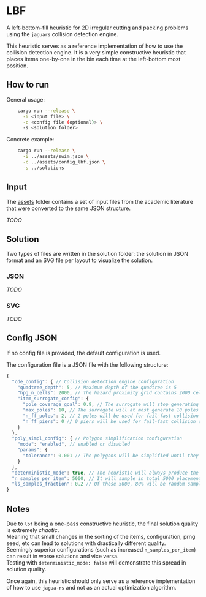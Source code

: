# LBF
A left-bottom-fill heuristic for 2D irregular cutting and packing problems using the `jaguars` collision detection engine.

This heuristic serves as a reference implementation of how to use the collision detection engine.
It is a very simple constructive heuristic that places items one-by-one in the bin each time at the left-bottom most position.

## How to run
General usage:
```bash
    cargo run --release \
      -i <input file> \
      -c <config file (optional)> \
      -s <solution folder>
```

Concrete example:
```bash
    cargo run --release \
      -i ../assets/swim.json \
      -c ../assets/config_lbf.json \
      -s ../solutions
```

## Input

The [assets](../assets) folder contains a set of input files from the academic literature that were converted to the 
same JSON structure.

*TODO* 

## Solution 

Two types of files are written in the solution folder: the solution in JSON format and an SVG file per layout to visualize the solution.

### JSON

*TODO*

### SVG

*TODO*

## Config JSON

If no config file is provided, the default configuration is used.

The configuration file is a JSON file with the following structure:
```javascript
{
  "cde_config": { // Collision detection engine configuration
    "quadtree_depth": 5, // Maximum depth of the quadtree is 5
    "hpg_n_cells": 2000, // The hazard proximity grid contains 2000 cells
    "item_surrogate_config": {
      "pole_coverage_goal": 0.9, // The surrogate will stop generating poles when 90% of the item is covered
      "max_poles": 10, // The surrogate will at most generate 10 poles
      "n_ff_poles": 2, // 2 poles will be used for fail-fast collision detection
      "n_ff_piers": 0 // 0 piers will be used for fail-fast collision detection
    }
  },
  "poly_simpl_config": { // Polygon simplification configuration
    "mode": "enabled", // enabled or disabled
    "params": {
      "tolerance": 0.001 // The polygons will be simplified until they deviate at most 0.1% from their original area.
    }
  },
  "deterministic_mode": true, // The heuristic will always produce the same solution for the same input and configuration
  "n_samples_per_item": 5000, // It will sample in total 5000 placements for each item
  "ls_samples_fraction": 0.2 // Of those 5000, 80% will be random samples, 20% will be local search samples
}
```

## Notes

Due to `lbf` being a one-pass constructive heuristic, the final solution quality is extremely *chaotic*. \
Meaning that small changes in the sorting of the items, configuration, prng seed, etc can lead to solutions with drastically different quality. \
Seemingly superior configurations (such as increased `n_samples_per_item`) can result in worse solutions and vice versa. \
Testing with `deterministic_mode: false` will demonstrate this spread in solution quality.

Once again, this heuristic should only serve as a reference implementation of how to use `jagua-rs` and not as an actual optimization algorithm.
